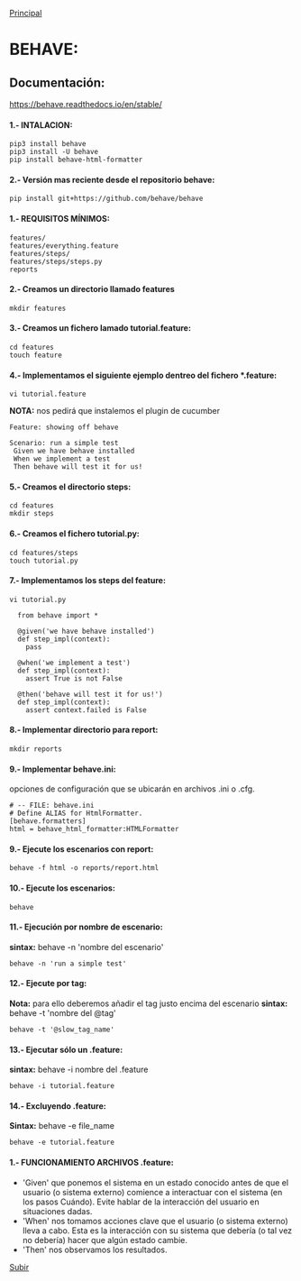 <a name='top'></a>
[Principal](../README.md)<br/>

# BEHAVE:
## Documentación:

https://behave.readthedocs.io/en/stable/

#### 1.- INTALACION:
    pip3 install behave
    pip3 install -U behave
    pip install behave-html-formatter

#### 2.- Versión mas reciente desde el repositorio behave:
    pip install git+https://github.com/behave/behave

#### 1.- REQUISITOS MÍNIMOS:
    features/
    features/everything.feature
    features/steps/
    features/steps/steps.py
    reports

#### 2.- Creamos un directorio llamado features
    mkdir features

#### 3.- Creamos un fichero lamado tutorial.feature:
    cd features
    touch feature

#### 4.- Implementamos el siguiente ejemplo dentreo del fichero *.feature:
    vi tutorial.feature
**NOTA:** nos pedirá que instalemos el plugin de cucumber

    Feature: showing off behave

    Scenario: run a simple test
     Given we have behave installed
     When we implement a test
     Then behave will test it for us!
      
#### 5.- Creamos el directorio steps:
    cd features
    mkdir steps

#### 6.- Creamos el fichero tutorial.py:
    cd features/steps
    touch tutorial.py

#### 7.- Implementamos los steps del feature:
    vi tutorial.py

      from behave import *

      @given('we have behave installed')
      def step_impl(context):
        pass

      @when('we implement a test')
      def step_impl(context):
        assert True is not False

      @then('behave will test it for us!')
      def step_impl(context):
        assert context.failed is False

#### 8.- Implementar directorio para report:
    mkdir reports

#### 9.- Implementar behave.ini:
opciones de configuración que se ubicarán en archivos .ini o .cfg.

    # -- FILE: behave.ini
    # Define ALIAS for HtmlFormatter.
    [behave.formatters]
    html = behave_html_formatter:HTMLFormatter

#### 9.- Ejecute los escenarios con report:
    behave -f html -o reports/report.html

#### 10.- Ejecute los escenarios:
    behave
    
#### 11.- Ejecución por nombre de escenario:
**sintax:** behave -n 'nombre del escenario'
   
    behave -n 'run a simple test'

#### 12.- Ejecute por tag:
**Nota:** para ello deberemos añadir el tag justo encima del escenario
**sintax:** behave -t 'nombre del @tag'

    behave -t '@slow_tag_name'

#### 13.- Ejecutar sólo un .feature:
**sintax:** behave -i nombre del .feature

    behave -i tutorial.feature

#### 14.- Excluyendo .feature:
**Sintax:** behave -e file_name

    behave -e tutorial.feature

#### 1.- FUNCIONAMIENTO ARCHIVOS .feature:
- 'Given' que ponemos el sistema en un estado conocido antes de que el usuario (o sistema externo) comience a interactuar con el sistema (en los pasos Cuándo). Evite hablar de la interacción del usuario en situaciones dadas.
- 'When' nos tomamos acciones clave que el usuario (o sistema externo) lleva a cabo. Esta es la interacción con su sistema que debería (o tal vez no debería) hacer que algún estado cambie.
- 'Then' nos observamos los resultados.

[Subir](#top)
